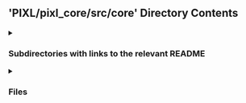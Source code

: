 ## 'PIXL/pixl_core/src/core' Directory Contents

<details>
<summary>
<h3> Subdirectories with links to the relevant README </h3> 

</summary>

[db](./db/README.md)

[patient_queue](./patient_queue/README.md)

[project_config](./project_config/README.md)

[rest_api](./rest_api/README.md)

[token_buffer](./token_buffer/README.md)

[uploader](./uploader/README.md)

</details>

<details>
<summary>
<h3> Files </h3> 

</summary>

| **Code** | **User docs** |
| :--- | :--- |
| dicom_tags.py | README.md |
| exceptions.py | |
| exports.py | |
| __init__.py | |

</details>

